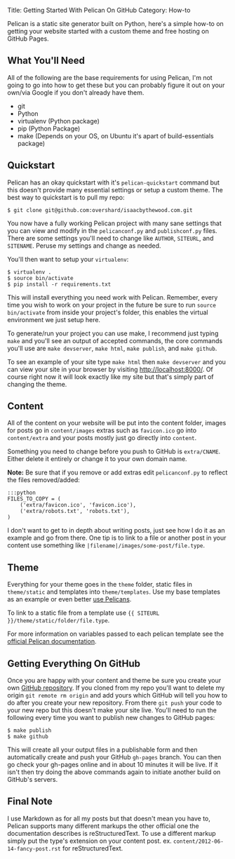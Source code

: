 Title: Getting Started With Pelican On GitHub
Category: How-to

Pelican is a static site generator built on Python, here's a simple how-to on
getting your website started with a custom theme and free hosting on GitHub
Pages.


## What You'll Need

All of the following are the base requirements for using Pelican, I'm not going
to go into how to get these but you can probably figure it out on your own/via
Google if you don't already have them.

 * git
 * Python
 * virtualenv (Python package)
 * pip (Python Package)
 * make (Depends on your OS, on Ubuntu it's apart of build-essentials package)


## Quickstart

Pelican has an okay quickstart with it's `pelican-quickstart` command but this
doesn't provide many essential settings or setup a custom theme. The best way to
quickstart is to pull my repo:

    $ git clone git@github.com:overshard/isaacbythewood.com.git

You now have a fully working Pelican project with many sane settings that you
can view and modify in the `pelicanconf.py` and `publishconf.py` files. There
are some settings you'll need to change like `AUTHOR`, `SITEURL`, and
`SITENAME`. Peruse my settings and change as needed.

You'll then want to setup your `virtualenv`:

    $ virtualenv .
    $ source bin/activate
    $ pip install -r requirements.txt

This will install everything you need work with Pelican. Remember, every time
you wish to work on your project in the future be sure to run
`source bin/activate` from inside your project's folder, this enables the
virtual environment we just setup here.

To generate/run your project you can use make, I recommend just typing `make`
and you'll see an output of accepted commands, the core commands you'll use are
`make devserver`, `make html`, `make publish`, and `make github`.

To see an example of your site type `make html` then `make devserver` and you
can view your site in your browser by visiting
[http://localhost:8000/](http://localhost:8000/). Of course right now it will
look exactly like my site but that's simply part of changing the theme.


## Content

All of the content on your website will be put into the content folder, images
for posts go in `content/images` extras such as `favicon.ico` go into
`content/extra` and your posts mostly just go directly into `content`.

Something you need to change before you push to GitHub is `extra/CNAME`. Either
delete it entirely or change it to your own domain name.

**Note:** Be sure that if you remove or add extras edit `pelicanconf.py` to
reflect the files removed/added:

    :::python
    FILES_TO_COPY = (
        ('extra/favicon.ico', 'favicon.ico'),
        ('extra/robots.txt', 'robots.txt'),
    )

I don't want to get to in depth about writing posts, just see how I do it as an
example and go from there. One tip is to link to a file or another post in your
content use something like `|filename|/images/some-post/file.type`.


## Theme

Everything for your theme goes in the `theme` folder, static files in
`theme/static` and templates into `theme/templates`. Use my base templates
as an example or even better
[use Pelicans](https://github.com/getpelican/pelican/tree/master/pelican/themes/notmyidea).

To link to a static file from a template use
`{{ SITEURL }}/theme/static/folder/file.type`.

For more information on variables passed to each pelican template see the
[official Pelican documentation](http://docs.getpelican.com/en/3.1.1/themes.html#templates-and-variables).


## Getting Everything On GitHub

Once you are happy with your content and theme be sure you create your own
[GitHub repository](https://github.com/new). If you cloned from my repo you'll
want to delete my origin `git remote rm origin` and add yours which GitHub will
tell you how to do after you create your new repository. From there `git push`
your code to your new repo but this doesn't make your site live. You'll need to
run the following every time you want to publish new changes to GitHub pages:

    $ make publish
    $ make github

This will create all your output files in a publishable form and then
automatically create and push your GitHub `gh-pages` branch. You can then go
check your gh-pages online and in about 10 minutes it will be live. If it isn't
then try doing the above commands again to initiate another build on GitHub's
servers.


## Final Note

I use Markdown as for all my posts but that doesn't mean you have to, Pelican
supports many different markups the other official one the documentation
describes is reStructuredText. To use a different markup simply put the type's
extension on your content post. ex. `content/2012-06-14-fancy-post.rst` for
reStructuredText.
